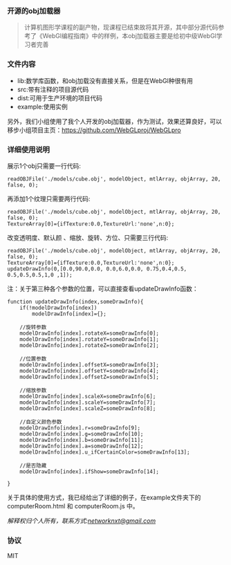 ### 开源的obj加载器

>计算机图形学课程的副产物，现课程已结束故将其开源，其中部分源代码参考了《WebGl编程指南》中的样例，本obj加载器主要是给初中级WebGl学习者完善

### 文件内容
* lib:数学库函数，和obj加载没有直接关系，但是在WebGl种很有用
* src:带有注释的项目源代码
* dist:可用于生产环境的项目代码
* example:使用实例

另外，我们小组使用了我个人开发的obj加载器，作为测试，效果还算良好，可以移步小组项目主页：https://github.com/WebGLproj/WebGLpro

### 详细使用说明

展示1个obj只需要一行代码:

```readOBJFile('./models/cube.obj', modelObject, mtlArray, objArray, 20, false, 0);
```再添加1个纹理只需要两行代码:

```readOBJFile('./models/cube.obj', modelObject, mtlArray, objArray, 20, false, 0); 
TextureArray[0]={ifTexture:0.0,TextureUrl:'none',n:0};```改变透明度、默认颜 、缩放、旋转、方位、只需要三行代码:

```readOBJFile('./models/cube.obj', modelObject, mtlArray, objArray, 20, false, 0); 
TextureArray[0]={ifTexture:0.0,TextureUrl:'none',n:0};  
updateDrawInfo(0,[0.0,90.0,0.0, 0.0,6.0,0.0, 0.75,0.4,0.5,   0.5,0.5,0.5,1,0 ,1]);
```

注：关于第三种各个参数的位置，可以直接查看updateDrawInfo函数：

```
function updateDrawInfo(index,someDrawInfo){
    if(!modelDrawInfo[index])
        modelDrawInfo[index]={};

    //旋转参数
    modelDrawInfo[index].rotateX=someDrawInfo[0];
    modelDrawInfo[index].rotateY=someDrawInfo[1];
    modelDrawInfo[index].rotateZ=someDrawInfo[2];

    //位置参数
    modelDrawInfo[index].offsetX=someDrawInfo[3];
    modelDrawInfo[index].offsetY=someDrawInfo[4];
    modelDrawInfo[index].offsetZ=someDrawInfo[5];

    //缩放参数
    modelDrawInfo[index].scaleX=someDrawInfo[6];
    modelDrawInfo[index].scaleY=someDrawInfo[7];
    modelDrawInfo[index].scaleZ=someDrawInfo[8];

    //自定义颜色参数
    modelDrawInfo[index].r=someDrawInfo[9];
    modelDrawInfo[index].g=someDrawInfo[10];
    modelDrawInfo[index].b=someDrawInfo[11];
    modelDrawInfo[index].a=someDrawInfo[12];
    modelDrawInfo[index].u_ifCertainColor=someDrawInfo[13];

    //是否隐藏
    modelDrawInfo[index].ifShow=someDrawInfo[14];

}
```

关于具体的使用方式，我已经给出了详细的例子，在example文件夹下的computerRoom.html 和 computerRoom.js 中。

*解释权归个人所有，联系方式:networknxt@gmail.com*

### 协议

MIT
